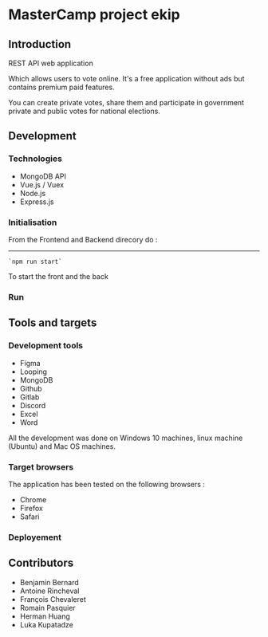 # MasterCamp project ekip

## Introduction
REST API web application

Which allows users to vote online. It's a free application without ads but contains premium paid features. 

You can create private votes, share them and participate in government private and public votes for national elections.

## Development

### Technologies

- MongoDB API
- Vue.js / Vuex
- Node.js
- Express.js

### Initialisation

From the Frontend and Backend direcory do :

---
    `npm run start`

To start the front and the back

### Run

## Tools and targets

### Development tools
- Figma
- Looping
- MongoDB
- Github
- Gitlab
- Discord
- Excel
- Word

All the development was done on Windows 10 machines, linux machine (Ubuntu) and Mac OS machines.

### Target browsers

The application has been tested on the following browsers :
- Chrome
- Firefox
- Safari

### Deployement

## Contributors

- Benjamin Bernard
- Antoine Rincheval
- François Chevaleret
- Romain Pasquier
- Herman Huang
- Luka Kupatadze
